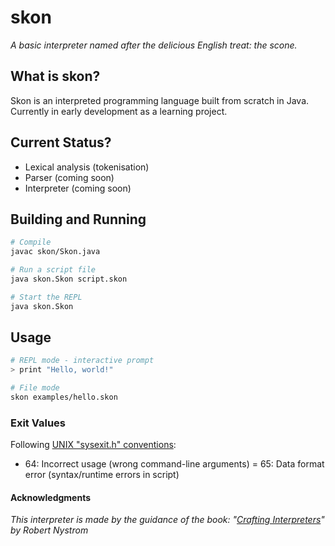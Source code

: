 # skon
*A basic interpreter named after the delicious English treat: the scone.*


## What is skon?

Skon is an interpreted programming language built from scratch in Java. Currently in early development as a learning project.


## Current Status?

- Lexical analysis (tokenisation)
- Parser (coming soon)
- Interpreter (coming soon)


## Building and Running
```bash
# Compile
javac skon/Skon.java

# Run a script file
java skon.Skon script.skon

# Start the REPL
java skon.Skon
```
## Usage
```bash
# REPL mode - interactive prompt
> print "Hello, world!"

# File mode
skon examples/hello.skon
```


### Exit Values

Following [UNIX "sysexit.h" conventions](https://manpages.ubuntu.com/manpages/noble/man3/sysexits.h.3head.html):

- 64: Incorrect usage (wrong command-line arguments)
= 65: Data format error (syntax/runtime errors in script)


#### Acknowledgments

*This interpreter is made by the guidance of the book: "[Crafting Interpreters](https://craftinginterpreters.com)" by Robert Nystrom*